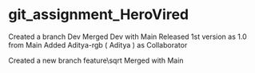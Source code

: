 # git_assignment_HeroVired

Created a branch Dev 
Merged Dev with Main 
Released 1st version as 1.0 from Main
Added Aditya-rgb ( Aditya ) as Collaborator

Created a new branch feature\sqrt
Merged with Main
